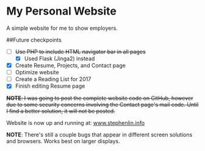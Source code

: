 # My Personal Website
A simple website for me to show employers.

##Future checkpoints
* [ ] ~~Use PHP to include HTML navigator bar in all pages~~ 
  * [x] Used Flask (Jinga2) instead
* [x] Create Resume, Projects, and Contact page
* [ ] Optimize website
* [ ] Create a Reading List for 2017
* [x] Finish editing Resume page

~~**NOTE**: I was going to post the complete website code on GitHub, however due to some security concerns involving the Contact page's mail code. Until I find a better solution, it will not be posted.~~

Website is now up and running at: www.stephenlin.info

**NOTE**: There's still a couple bugs that appear in different screen solutions and browsers. Works best on larger displays.
